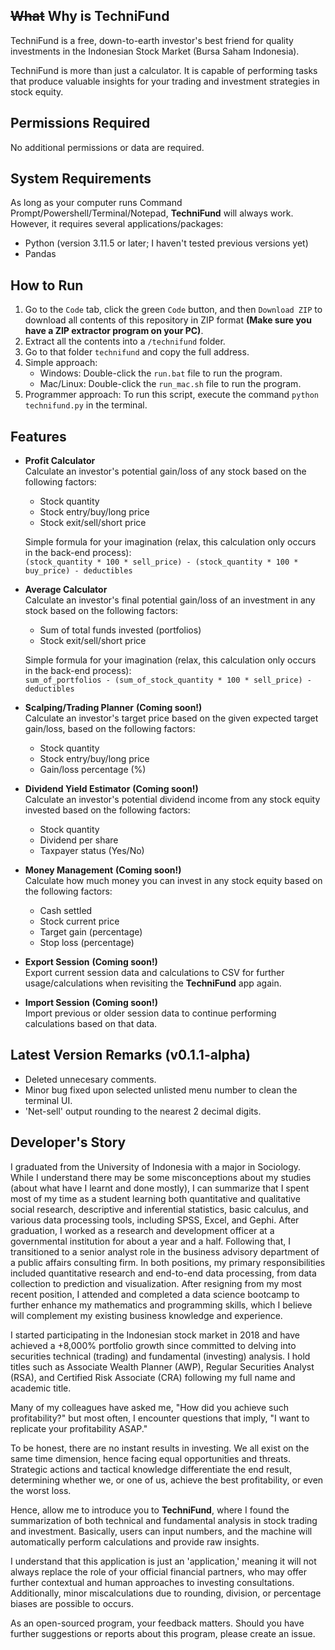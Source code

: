 ## ~~What~~ Why is **TechniFund**

TechniFund is a free, down-to-earth investor's best friend for quality investments in the Indonesian Stock Market (Bursa Saham Indonesia).

TechniFund is more than just a calculator. It is capable of performing tasks that produce valuable insights for your trading and investment strategies in stock equity.

## Permissions Required

No additional permissions or data are required.

## System Requirements

As long as your computer runs Command Prompt/Powershell/Terminal/Notepad, **TechniFund** will always work. However, it requires several applications/packages:
- Python (version 3.11.5 or later; I haven't tested previous versions yet)
- Pandas

## How to Run

1. Go to the `Code` tab, click the green `Code` button, and then `Download ZIP` to download all contents of this repository in ZIP format **(Make sure you have a ZIP extractor program on your PC)**.
2. Extract all the contents into a `/technifund` folder.
3. Go to that folder `technifund` and copy the full address.
4. Simple approach:
   - Windows: Double-click the `run.bat` file to run the program.
   - Mac/Linux: Double-click the `run_mac.sh` file to run the program.
5. Programmer approach: To run this script, execute the command `python technifund.py` in the terminal.


## Features

- **Profit Calculator**  
  Calculate an investor's potential gain/loss of any stock based on the following factors:  
  - Stock quantity
  - Stock entry/buy/long price
  - Stock exit/sell/short price

  Simple formula for your imagination (relax, this calculation only occurs in the back-end process):  
  `(stock_quantity * 100 * sell_price) - (stock_quantity * 100 * buy_price) - deductibles`

- **Average Calculator**  
  Calculate an investor's final potential gain/loss of an investment in any stock based on the following factors:
  - Sum of total funds invested (portfolios)
  - Stock exit/sell/short price

  Simple formula for your imagination (relax, this calculation only occurs in the back-end process):  
  `sum_of_portfolios - (sum_of_stock_quantity * 100 * sell_price) - deductibles`

- **Scalping/Trading Planner** **(Coming soon!)**  
  Calculate an investor's target price based on the given expected target gain/loss, based on the following factors:  
  - Stock quantity
  - Stock entry/buy/long price
  - Gain/loss percentage (%)

- **Dividend Yield Estimator** **(Coming soon!)**  
  Calculate an investor's potential dividend income from any stock equity invested based on the following factors:  
  - Stock quantity
  - Dividend per share
  - Taxpayer status (Yes/No)

- **Money Management** **(Coming soon!)**  
  Calculate how much money you can invest in any stock equity based on the following factors:
  - Cash settled
  - Stock current price
  - Target gain (percentage)
  - Stop loss (percentage)

- **Export Session** **(Coming soon!)**  
  Export current session data and calculations to CSV for further usage/calculations when revisiting the **TechniFund** app again.

- **Import Session** **(Coming soon!)**  
  Import previous or older session data to continue performing calculations based on that data.

## Latest Version Remarks (v0.1.1-alpha)
- Deleted unnecesary comments.
- Minor bug fixed upon selected unlisted menu number to clean the terminal UI.
- 'Net-sell' output rounding to the nearest 2 decimal digits.

## Developer's Story  
I graduated from the University of Indonesia with a major in Sociology. While I understand there may be some misconceptions about my studies (about what have I learnt and done mostly), I can summarize that I spent most of my time as a student learning both quantitative and qualitative social research, descriptive and inferential statistics, basic calculus, and various data processing tools, including SPSS, Excel, and Gephi. After graduation, I worked as a research and development officer at a governmental institution for about a year and a half. Following that, I transitioned to a senior analyst role in the business advisory department of a public affairs consulting firm. In both positions, my primary responsibilities included quantitative research and end-to-end data processing, from data collection to prediction and visualization. After resigning from my most recent position, I attended and completed a data science bootcamp to further enhance my mathematics and programming skills, which I believe will complement my existing business knowledge and experience.

I started participating in the Indonesian stock market in 2018 and have achieved a +8,000% portfolio growth since committed to delving into securities technical (trading) and fundamental (investing) analysis. I hold titles such as Associate Wealth Planner (AWP), Regular Securities Analyst (RSA), and Certified Risk Associate (CRA) following my full name and academic title.

Many of my colleagues have asked me, "How did you achieve such profitability?" but most often, I encounter questions that imply, "I want to replicate your profitability ASAP."

To be honest, there are no instant results in investing. We all exist on the same time dimension, hence facing equal opportunities and threats. Strategic actions and tactical knowledge differentiate the end result, determining whether we, or one of us, achieve the best profitability, or even the worst loss.

Hence, allow me to introduce you to **TechniFund**, where I found the summarization of both technical and fundamental analysis in stock trading and investment. Basically, users can input numbers, and the machine will automatically perform calculations and provide raw insights.

I understand that this application is just an 'application,' meaning it will not always replace the role of your official financial partners, who may offer further contextual and human approaches to investing consultations. Additionally, minor miscalculations due to rounding, division, or percentage biases are possible to occurs.

As an open-sourced program, your feedback matters. Should you have further suggestions or reports about this program, please create an issue.
